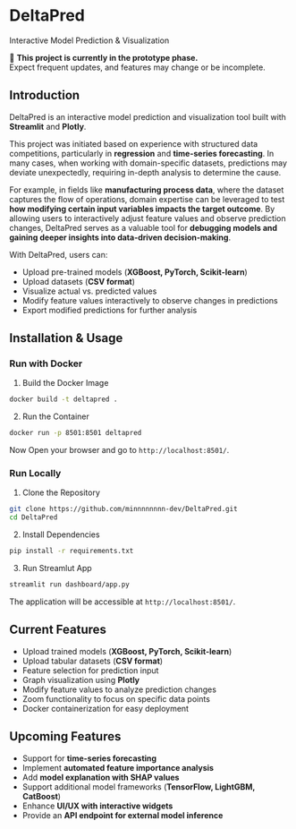 # DeltaPred
 Interactive Model Prediction & Visualization

 🚧 **This project is currently in the prototype phase.**  
Expect frequent updates, and features may change or be incomplete.

## Introduction  
DeltaPred is an interactive model prediction and visualization tool built with **Streamlit** and **Plotly**.

This project was initiated based on experience with structured data competitions, particularly in **regression** and **time-series forecasting**. In many cases, when working with domain-specific datasets, predictions may deviate unexpectedly, requiring in-depth analysis to determine the cause.

For example, in fields like **manufacturing process data**, where the dataset captures the flow of operations, domain expertise can be leveraged to test **how modifying certain input variables impacts the target outcome**. By allowing users to interactively adjust feature values and observe prediction changes, DeltaPred serves as a valuable tool for **debugging models and gaining deeper insights into data-driven decision-making**.

With DeltaPred, users can:
- Upload pre-trained models (**XGBoost, PyTorch, Scikit-learn**)
- Upload datasets (**CSV format**)
- Visualize actual vs. predicted values
- Modify feature values interactively to observe changes in predictions
- Export modified predictions for further analysis


## Installation & Usage

### Run with Docker
1. Build the Docker Image
```bash
docker build -t deltapred .
```
2. Run the Container
```bash
docker run -p 8501:8501 deltapred
```  
Now Open your browser and go to ```http://localhost:8501/```.

### Run Locally
1. Clone the Repository
```bash
git clone https://github.com/minnnnnnnn-dev/DeltaPred.git
cd DeltaPred
```
2. Install Dependencies
```bash
pip install -r requirements.txt
```
3. Run Streamlut App
```bash
streamlit run dashboard/app.py
```  
The application will be accessible at ```http://localhost:8501/```.


## Current Features
- Upload trained models (**XGBoost, PyTorch, Scikit-learn**)  
- Upload tabular datasets (**CSV format**)  
- Feature selection for prediction input  
- Graph visualization using **Plotly**  
- Modify feature values to analyze prediction changes  
- Zoom functionality to focus on specific data points  
- Docker containerization for easy deployment  


## Upcoming Features
- Support for **time-series forecasting**  
- Implement **automated feature importance analysis**  
- Add **model explanation with SHAP values**  
- Support additional model frameworks (**TensorFlow, LightGBM, CatBoost**)  
- Enhance **UI/UX with interactive widgets**  
- Provide an **API endpoint for external model inference**  